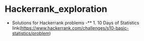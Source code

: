# Hackerrank_exploration
* Solutions for Hackerrank problems
-** 1. 10 Days of Statistics link(https://www.hackerrank.com/challenges/s10-basic-statistics/problem)
